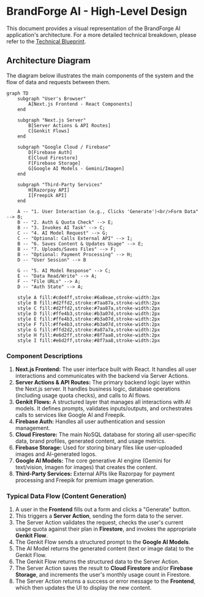 # BrandForge AI - High-Level Design

This document provides a visual representation of the BrandForge AI application's architecture. For a more detailed technical breakdown, please refer to the [Technical Blueprint](./BLUEPRINT.md).

## Architecture Diagram

The diagram below illustrates the main components of the system and the flow of data and requests between them.

```mermaid
graph TD
    subgraph "User's Browser"
        A[Next.js Frontend - React Components]
    end

    subgraph "Next.js Server"
        B[Server Actions & API Routes]
        C[Genkit Flows]
    end

    subgraph "Google Cloud / Firebase"
        D[Firebase Auth]
        E[Cloud Firestore]
        F[Firebase Storage]
        G[Google AI Models - Gemini/Imagen]
    end

    subgraph "Third-Party Services"
        H[Razorpay API]
        I[Freepik API]
    end

    A -- "1. User Interaction (e.g., Clicks 'Generate')<br/>Form Data" --> B;
    B -- "2. Auth & Quota Check" --> E;
    B -- "3. Invokes AI Task" --> C;
    C -- "4. AI Model Request" --> G;
    C -- "Optional: Calls External API" --> I;
    B -- "6. Saves Content & Updates Usage" --> E;
    B -- "7. Uploads/Saves Files" --> F;
    B -- "Optional: Payment Processing" --> H;
    D -- "User Session" --> B

    G -- "5. AI Model Response" --> C;
    E -- "Data Read/Write" --> A;
    F -- "File URLs" --> A;
    D -- "Auth State" --> A;

    style A fill:#cde4ff,stroke:#6a8eae,stroke-width:2px
    style B fill:#d2ffd2,stroke:#7aa87a,stroke-width:2px
    style C fill:#d2ffd2,stroke:#7aa87a,stroke-width:2px
    style D fill:#ffe4b3,stroke:#b3a07d,stroke-width:2px
    style E fill:#ffe4b3,stroke:#b3a07d,stroke-width:2px
    style F fill:#ffe4b3,stroke:#b3a07d,stroke-width:2px
    style G fill:#ffd2d2,stroke:#a87a7a,stroke-width:2px
    style H fill:#e6d2ff,stroke:#8f7aa8,stroke-width:2px
    style I fill:#e6d2ff,stroke:#8f7aa8,stroke-width:2px

```

### Component Descriptions

1.  **Next.js Frontend:** The user interface built with React. It handles all user interactions and communicates with the backend via Server Actions.
2.  **Server Actions & API Routes:** The primary backend logic layer within the Next.js server. It handles business logic, database operations (including usage quota checks), and calls to AI flows.
3.  **Genkit Flows:** A structured layer that manages all interactions with AI models. It defines prompts, validates inputs/outputs, and orchestrates calls to services like Google AI and Freepik.
4.  **Firebase Auth:** Handles all user authentication and session management.
5.  **Cloud Firestore:** The main NoSQL database for storing all user-specific data, brand profiles, generated content, and usage metrics.
6.  **Firebase Storage:** Used for storing binary files like user-uploaded images and AI-generated logos.
7.  **Google AI Models:** The core generative AI engine (Gemini for text/vision, Imagen for images) that creates the content.
8.  **Third-Party Services:** External APIs like Razorpay for payment processing and Freepik for premium image generation.

### Typical Data Flow (Content Generation)

1.  A user in the **Frontend** fills out a form and clicks a "Generate" button.
2.  This triggers a **Server Action**, sending the form data to the server.
3.  The Server Action validates the request, checks the user's current usage quota against their plan in **Firestore**, and invokes the appropriate **Genkit Flow**.
4.  The Genkit Flow sends a structured prompt to the **Google AI Models**.
5.  The AI Model returns the generated content (text or image data) to the Genkit Flow.
6.  The Genkit Flow returns the structured data to the Server Action.
7.  The Server Action saves the result to **Cloud Firestore** and/or **Firebase Storage**, and increments the user's monthly usage count in Firestore.
8.  The Server Action returns a success or error message to the **Frontend**, which then updates the UI to display the new content.